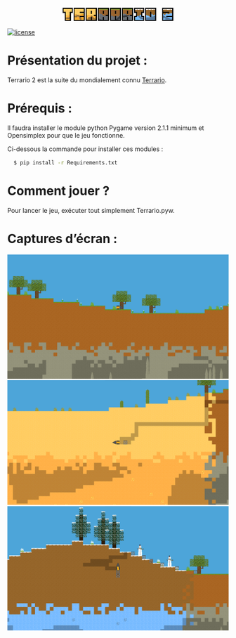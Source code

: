 <p align="center">
  <img src="Images/UI/Logo.png" alt="Terrario 2 Logo" width="50%">
</p>

[![license](https://img.shields.io/github/license/MaitreRenard18/Terrario-2.svg)](https://github.com/MaitreRenard18/Terrario-2/blob/master/LICENSE)

# Présentation du projet :
Terrario 2 est la suite du mondialement connu [Terrario](https://github.com/MaitreRenard18/Terrario).

# Prérequis :
Il faudra installer le module python Pygame version 2.1.1 minimum et Opensimplex pour que le jeu fonctionne.

Ci-dessous la commande pour installer ces modules :

```bash
  $ pip install -r Requirements.txt
```

# Comment jouer ?
Pour lancer le jeu, exécuter tout simplement Terrario.pyw.

# Captures d’écran :
![Forêt](Images/Screenshots/Forest.png)
![Desert](Images/Screenshots/Desert.png)
![Biome neige](Images/Screenshots/Snowy_biome.png)
